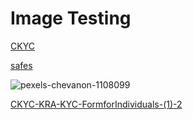 # Image Testing

[CKYC](https://docs-api-qa.cloudlabs.ai/repos/raw.githubusercontent.com/Rabin-spektra/Demo-Repo/main/196993496zpeJ/files/CKYC-KRA-KYC-FormforIndividuals-(1)-1.pdf)

[safes](https://docs-api-qa.cloudlabs.ai/repos/raw.githubusercontent.com/Rabin-spektra/Demo-Repo/main/196993496zpeJ/files/safe.txt)

![pexels-chevanon-1108099](https://docs-api-qa.cloudlabs.ai/repos/raw.githubusercontent.com/Rabin-spektra/Demo-Repo/main/196993496zpeJ/images/pexels-chevanon-1108099.jpg)

[CKYC-KRA-KYC-FormforIndividuals-(1)-2](https://docs-api-qa.cloudlabs.ai/repos/raw.githubusercontent.com/Rabin-spektra/Demo-Repo/main/196993496zpeJ/files/CKYC-KRA-KYC-FormforIndividuals-(1)-1.pdf)